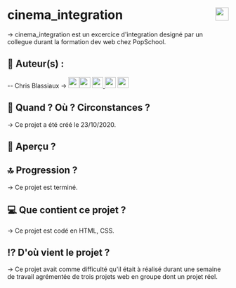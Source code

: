 # cinema_integration <img src="https://raw.githubusercontent.com/matiassingers/awesome-readme/master/icon.png" width="30px" style="float: right">

→  cinema_integration est un excercice d'integration designé par un collegue durant la formation dev web chez PopSchool.

## 👤  Auteur(s) : 

-- Chris Blassiaux → 
[<img src="http://pngimg.com/uploads/github/github_PNG40.png" width="25" >](https://github.com/ChrisBlassiaux )[<img src="https://user-images.githubusercontent.com/59894954/79057092-9281bc00-7c5d-11ea-9392-783b52f9dae4.png" width="25" >](https://chrisb.fr/)  [<img src="https://www.crossfitchelles.com/wp-content/uploads/2019/03/linkedin-icon-logo-png-transparent.png" width="25" >  ](https://www.linkedin.com/in/christopher-blassiaux-802891198/)  [<img src="https://upload.wikimedia.org/wikipedia/commons/4/45/New_Logo_Gmail.svg" width="25" >](chrisblassiaux@gmail.com)   [<img src="https://www.toomed.com/blog/wp-content/uploads/2018/09/new-instagram-logo-png-transparent.png" width="25" > ](https://www.instagram.com/chris.blassiaux/) 

## :calendar:  Quand ? Où ? Circonstances ?

→ Ce projet a été créé le 23/10/2020.

## :eyes:  Aperçu ?

## :top:  Progression ?

→ Ce projet est terminé. 

## :computer:  Que contient ce projet ?

→ Ce projet est codé en HTML, CSS.

## :interrobang:  D'où vient le projet ?

→ Ce projet avait comme difficulté qu'il était à réalisé durant une semaine de travail agrémentée de trois projets web en groupe dont un projet réel. 